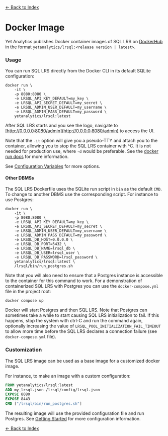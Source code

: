 [<- Back to Index](index.md)

# Docker Image

Yet Analytics publishes Docker container images of SQL LRS on [DockerHub](https://hub.docker.com/repository/docker/yetanalytics/lrsql) in the format `yetanalytics/lrsql:<release version | latest>`.

### Usage

You can run SQL LRS directly from the Docker CLI in its default SQLite configuration:

``` shell
docker run \
    -it \
    -p 8080:8080 \
    -e LRSQL_API_KEY_DEFAULT=my_key \
    -e LRSQL_API_SECRET_DEFAULT=my_secret \
    -e LRSQL_ADMIN_USER_DEFAULT=my_username \
    -e LRSQL_ADMIN_PASS_DEFAULT=my_password \
    yetanalytics/lrsql:latest
```

After SQL LRS starts and you see the logo, navigate to [http://0.0.0.0:8080/admin](http://0.0.0.0:8080/admin) to access the UI.

Note that the `-it` option will give you a pseudo-TTY and attach you to the container, allowing you to stop the SQL LRS container with ^C. It is not needed for production use, where `-d` would be preferable. See the [docker run docs](https://docs.docker.com/engine/reference/commandline/run/) for more information.

See [Configuration Variables](env_vars.md) for more options.

#### Other DBMSs

The SQL LRS Dockerfile uses the SQLite run script in `bin` as the default `CMD`. To change to another DBMS use the corresponding script. For instance to use Postgres:

``` shell
docker run \
    -it \
    -p 8080:8080 \
    -e LRSQL_API_KEY_DEFAULT=my_key \
    -e LRSQL_API_SECRET_DEFAULT=my_secret \
    -e LRSQL_ADMIN_USER_DEFAULT=my_username \
    -e LRSQL_ADMIN_PASS_DEFAULT=my_password \
    -e LRSQL_DB_HOST=0.0.0.0 \
    -e LRSQL_DB_PORT=5432 \
    -e LRSQL_DB_NAME=lrsql_db \
    -e LRSQL_DB_USER=lrsql_user \
    -e LRSQL_DB_PASSWORD=lrsql_password \
    yetanalytics/lrsql:latest \
    /lrsql/bin/run_postgres.sh
```

Note that you will also need to ensure that a Postgres instance is accessible to the container for this command to work. For a demonstration of containerized SQL LRS with Postgres you can use the `docker-compose.yml` file in the project root:

``` shell
docker compose up
```

Docker will start Postgres and then SQL LRS. Note that Postgres can sometimes take a while to start causing SQL LRS initialization to fail. If this happens, stop the system with ctrl-C and run the command again, optionally increasing the value of `LRSQL_POOL_INITIALIZATION_FAIL_TIMEOUT` to allow more time before the SQL LRS declares a connection failure (see `docker-compose.yml` file).

### Customization

The SQL LRS image can be used as a base image for a customized docker image.

For instance, to make an image with a custom configuration:

``` dockerfile
FROM yetanalytics/lrsql:latest
ADD my_lrsql.json /lrsql/config/lrsql.json
EXPOSE 8080
EXPOSE 8443
CMD ["/lrsql/bin/run_postgres.sh"]
```

The resulting image will use the provided configuration file and run Postgres. See [Getting Started](startup.md) for more configuration information.

[<- Back to Index](index.md)
